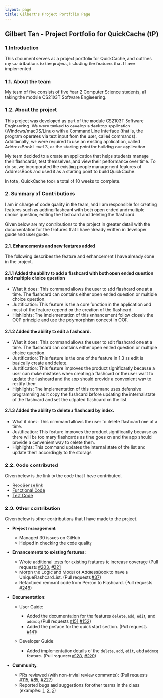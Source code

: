 ```yaml
---
layout: page
title: Gilbert's Project Portfolio Page
---
```


## Gilbert Tan - Project Portfolio for QuickCache (tP)

### 1.Introduction

This document serves as a project portfolio for QuickCache, and outlines my contributions to the project, including the features that I have implemented.

### 1.1. About the team

My team of five consists of  five Year 2 Computer Science students, all taking the module CS2103T Software Engineering.

### 1.2. About the project

This project was developed as part of the module CS2103T Software Engineering. We were tasked to develop a desktop application (Windows/macOS/Linux) with a Command Line Interface (that is, the program operates via text input from the user, called commands). Additionally, we were required to use an existing application, called AddressBook Level 3, as the starting point for building our application.

My team decided to a create an application that helps students manage their flashcards, test themselves, and view their performance over time. To do so, we incorporated the existing people management features of AddressBook and used it as a starting point to build QuickCache.

In total, QuickCache took a total of 10 weeks to complete.

<div style="page-break-after: always;"></div>

### 2. Summary of Contributions

I am in charge of code quality in the team, and I am responsible for creating features such as adding flashcard with both open ended and multiple choice question, editing the flashcard and deleting the flashcard.

Given below are my contributions to the project in greater detail with the documentation for the features that I have already written in developer guide and user guide.

#### 2.1. Enhancements and new features added
The following describes the feature and enhancement I have already done in the project.

#### 2.1.1 Added the ability to add a flashcard with both open ended question and multiple choice question
  * What it does: This command allows the user to add flashcard one at a time. The flashcard can contains either open ended question or multiple choice question.
  * Justification: This feature is the a core function in the application and most of the feature depend on the creation of the flashcard.
  * Highlights: The implementation of this enhancement follow closely the OOP principle and use the polymorphism concept in OOP.

#### 2.1.2 Added the ability to edit a flashcard.
  * What it does: This command allows the user to edit flashcard one at a time. The flashcard can contains either open ended question or multiple choice question.
  * Justification: This feature is the one of the feature in 1.3 as edit is basically create and delete.
  * Justification: This feature improves the product significantly because a user can make mistakes when creating a flashcard or the user want to update the flashcard and the app should provide a convenient way to rectify them.
  * Highlights: The implementation of this command uses defensive programming as it copy the flashcard before updating the internal state of the flashcard and set the udpated flashcard on the list.

#### 2.1.3 Added the ability to delete a flashcard by index.
  * What it does: This command allows the user to delete flashcard one at a time.
  * Justification: This feature improves the product significantly because as there will be too many flashcards as time goes on and the app should provide a convenient way to delete them.
  * Highlights: This command updates the internal state of the list and update them accordingly to the storage.

<div style="page-break-after: always;"></div>

### 2.2. Code contributed
 Given below is the link to the code that I have contributed.
 * [RepoSense link](https://nus-cs2103-ay2021s1.github.io/tp-dashboard/#breakdown=true&search=gilberttan19)
 * [Functional Code](https://github.com/AY2021S1-CS2103T-T13-2/tp/tree/master/src/main/java/quickcache)
 * [Test Code](https://github.com/AY2021S1-CS2103T-T13-2/tp/tree/master/src/test/java/quickcache)

### 2.3. Other contribution

Given below is other contributions that I have made to the project.

* **Project management**:
  * Managed 30 issues on GitHub
  * Helped in checking the code quality

* **Enhancements to existing features**:
  * Wrote additional tests for existing features to increase coverage (Pull requests [\#203](https://github.com/AY2021S1-CS2103T-T13-2/tp/pull/203), [\#221](https://github.com/AY2021S1-CS2103T-T13-2/tp/pull/221)
  * Morph the Logic and Model of AddressBook to have a UniqueFlashcardList. (Pull requests [\#37](https://github.com/AY2021S1-CS2103T-T13-2/tp/pull/37))
  * Refactored remnant code from Person to Flashcard. (Pull requests [\#248](https://github.com/AY2021S1-CS2103T-T13-2/tp/pull/248))

* **Documentation**:
  * User Guide:
    * Added the documentation for the features `delete`, `add`, `edit`, and `addmcq` (Pull requests [\#151](https://github.com/AY2021S1-CS2103T-T13-2/tp/pull/151 ),[\#152](https://github.com/AY2021S1-CS2103T-T13-2/tp/pull/152))
    * Added the preface for the quick start section. (Pull requests [\#141](https://github.com/AY2021S1-CS2103T-T13-2/tp/pull/141))

  * Developer Guide:
    * Added implementation details of the `delete`, `add`, `edit`, abd `addmcq` feature. (Pull requests [\#128](https://github.com/AY2021S1-CS2103T-T13-2/tp/pull/128), [\#229](https://github.com/AY2021S1-CS2103T-T13-2/tp/pull/229))
* **Community**:
  * PRs reviewed (with non-trivial review comments): (Pull requests [\#115](https://github.com/AY2021S1-CS2103T-T13-2/tp/pull/115), [\#85](https://github.com/AY2021S1-CS2103T-T13-2/tp/pull/85), [\#227](https://github.com/AY2021S1-CS2103T-T13-2/tp/pull/227))
  * Reported bugs and suggestions for other teams in the class (examples: [1](https://github.com/GilbertTan19/ped/issues/1), [2](https://github.com/GilbertTan19/ped/issues/2), [3](https://github.com/GilbertTan19/ped/issues/3))
